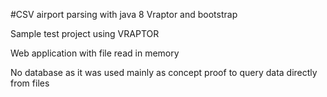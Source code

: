 #CSV airport parsing with java 8 Vraptor and bootstrap

Sample test project using VRAPTOR

Web application with file read in memory

No database as it was used mainly as concept proof
to query data directly from files
